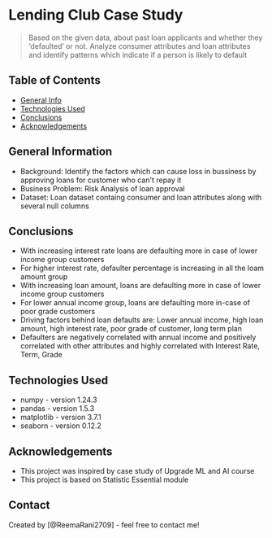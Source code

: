# Lending Club Case Study
> Based on the given data, about past loan applicants and whether they ‘defaulted’ or not. Analyze consumer attributes and loan attributes and identify patterns which indicate if a person is likely to default

## Table of Contents
* [General Info](#general-information)
* [Technologies Used](#technologies-used)
* [Conclusions](#conclusions)
* [Acknowledgements](#acknowledgements)

<!-- You can include any other section that is pertinent to your problem -->

## General Information
- Background: Identify the factors which can cause loss in bussiness by approving loans for customer who can't repay it
- Business Problem: Risk Analysis of loan approval 
- Dataset: Loan dataset containg consumer and loan attributes along with several null columns

<!-- You don't have to answer all the questions - just the ones relevant to your project. -->

## Conclusions
- With increasing interest rate loans are defaulting more in case of lower income group customers
- For higher interest rate, defaulter percentage is increasing in all the loam amount group
- With increasing loan amount, loans are defaulting more in case of lower income group customers
- For lower annual income group, loans are defaulting more in-case of poor grade customers
- Driving factors behind loan defaults are: Lower annual income, high loan amount, high interest rate, poor grade of customer, long term plan  
- Defaulters are negatively correlated with annual income and positively correlated with other attributes and highly correlated with Interest Rate, Term, Grade


<!-- You don't have to answer all the questions - just the ones relevant to your project. -->


## Technologies Used
- numpy - version 1.24.3
- pandas - version 1.5.3
- matplotlib - version 3.7.1
- seaborn - version 0.12.2

<!-- As the libraries versions keep on changing, it is recommended to mention the version of library used in this project -->

## Acknowledgements
- This project was inspired by case study of Upgrade ML and AI course 
- This project is based on Statistic Essential module


## Contact
Created by [@ReemaRani2709] - feel free to contact me!


<!-- Optional -->
<!-- ## License -->
<!-- This project is open source and available under the [... License](). -->

<!-- You don't have to include all sections - just the one's relevant to your project -->